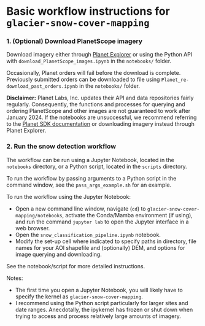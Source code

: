 # Basic workflow instructions for `glacier-snow-cover-mapping`

### 1. (Optional) Download PlanetScope imagery
Download imagery either through [Planet Explorer](planet.com/explorer) or using the Python API with `download_PlanetScope_images.ipynb` in the `notebooks/` folder.

Occasionally, Planet orders will fail before the download is complete. Previously submitted orders can be downloaded to file using  `Planet_re-download_past_orders.ipynb` in the `notebooks/` folder.

__Disclaimer:__ Planet Labs, Inc. updates their API and data repositories fairly regularly. Consequently, the functions and processes for querying and ordering PlanetScope and other images are not guaranteed to work after January 2024. If the notebooks are unsuccessful, we recommend referring to the [Planet SDK documentation](https://planet-sdk-for-python-v2.readthedocs.io/en/latest/python/sdk-guide/) or downloading imagery instead through Planet Explorer.

### 2. Run the snow detection workflow
The workflow can be run using a Jupyter Notebook, located in the `notebooks` directory, or a Python script, located in the `scripts` directory.

To run the workflow by passing arguments to a Python script in the command window, see the `pass_args_example.sh` for an example.

To run the workflow using the Jupyter Notebook:
- Open a new command line window, navigate (`cd`) to `glacier-snow-cover-mapping/notebooks`, activate the Conda/Mamba environment (if using), and run the command `jupyter lab` to open the Jupyter interface in a web browser.
- Open the `snow_classification_pipeline.ipynb` notebook.
- Modify the set-up cell where indicated to specify paths in directory, file names for your AOI shapefile and (optionally) DEM, and options for image querying and downloading.  

See the notebook/script for more detailed instructions. 

Notes:
- The first time you open a Jupyter Notebook, you will likely have to specify the kernel as `glacier-snow-cover-mapping`.
- I recommend using the Python script particularly for larger sites and date ranges. Anecdotally, the ipykernel has frozen or shut down when trying to access and process relatively large amounts of imagery.

